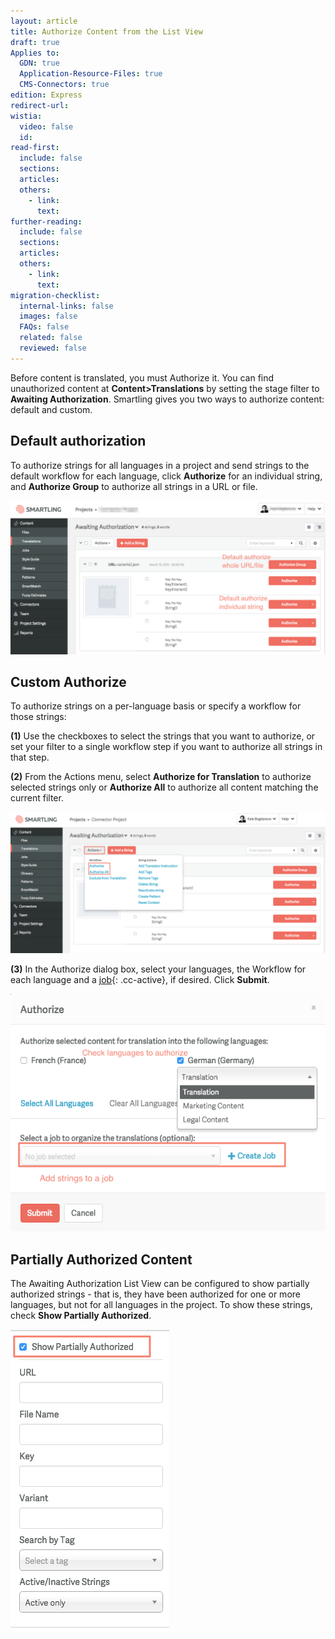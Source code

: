 ```yaml
---
layout: article
title: Authorize Content from the List View
draft: true
Applies to:
  GDN: true
  Application-Resource-Files: true
  CMS-Connectors: true
edition: Express
redirect-url:
wistia:
  video: false
  id:
read-first:
  include: false
  sections:
  articles:
  others:
    - link:
      text:
further-reading:
  include: false
  sections:
  articles:
  others:
    - link:
      text:
migration-checklist:
  internal-links: false
  images: false
  FAQs: false
  related: false
  reviewed: false
---
```



Before content is translated, you must Authorize it. You can find unauthorized content at **Content&gt;Translations** by setting the stage filter to **Awaiting Authorization**. Smartling gives you two ways to authorize content: default and custom.

## Default authorization

To authorize strings for all languages in a project and send strings to the default workflow for each language, click **Authorize** for an individual string, and **Authorize Group** to authorize all strings in a URL or file.

![](/uploads/versions/smartling___translations_management-8---x----1226-599x---.png)

## Custom Authorize

To authorize strings on a per-language basis or specify a workflow for those strings:

**(1)** Use the checkboxes to select the strings that you want to authorize, or set your filter to a single workflow step if you want to authorize all strings in that step.

**(2)** From the Actions menu, select **Authorize for Translation** to authorize selected strings only or&nbsp;**Authorize All** to authorize all content matching the current filter.

![](/uploads/versions/smartling___translations_management-9---x----1343-601x---.png)

**(3)** In the Authorize dialog box, select your languages, the Workflow for each language and a [job](){: .cc-active}, if desired. Click **Submit**.

![](/uploads/versions/smartling___translations_management-10---x----571-431x---.png)

## Partially Authorized Content

The Awaiting Authorization List View can be configured to show partially authorized strings - that is, they have been authorized for one or more languages, but not for all languages in the project. To show these strings, check **Show Partially Authorized**.

![](/uploads/versions/smartling___translations_management-11---x----254-482x---.png)